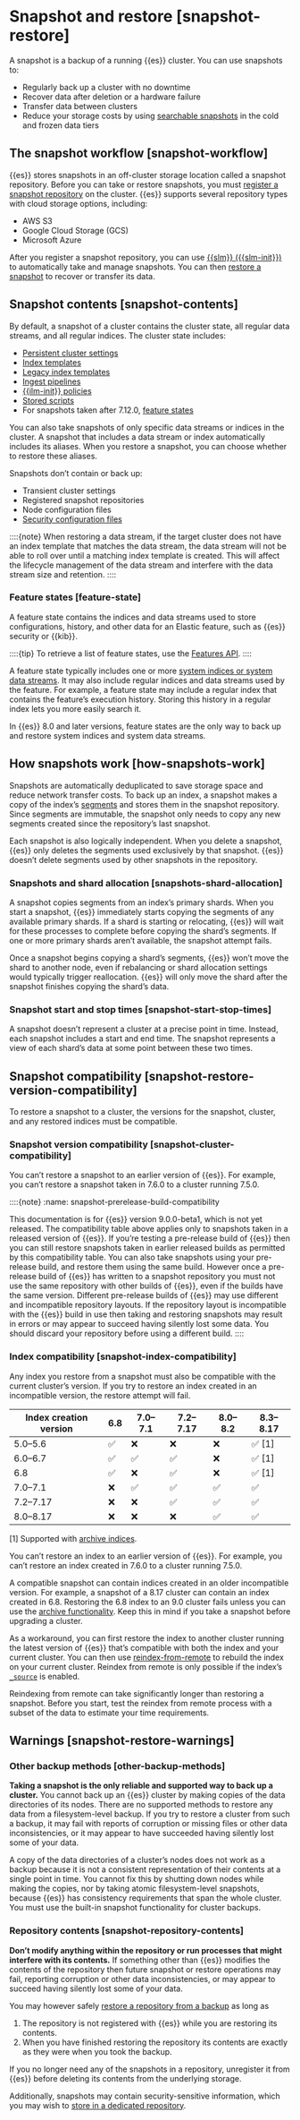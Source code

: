 # Snapshot and restore [snapshot-restore]

A snapshot is a backup of a running {{es}} cluster. You can use snapshots to:

* Regularly back up a cluster with no downtime
* Recover data after deletion or a hardware failure
* Transfer data between clusters
* Reduce your storage costs by using [searchable snapshots](../../../deploy-manage/tools/snapshot-and-restore/searchable-snapshots.md) in the cold and frozen data tiers


## The snapshot workflow [snapshot-workflow]

{{es}} stores snapshots in an off-cluster storage location called a snapshot repository. Before you can take or restore snapshots, you must [register a snapshot repository](../../../deploy-manage/tools/snapshot-and-restore/self-managed.md) on the cluster. {{es}} supports several repository types with cloud storage options, including:

* AWS S3
* Google Cloud Storage (GCS)
* Microsoft Azure

After you register a snapshot repository, you can use [{{slm}} ({{slm-init}})](../../../deploy-manage/tools/snapshot-and-restore/create-snapshots.md#automate-snapshots-slm) to automatically take and manage snapshots. You can then [restore a snapshot](../../../deploy-manage/tools/snapshot-and-restore/restore-snapshot.md) to recover or transfer its data.


## Snapshot contents [snapshot-contents]

By default, a snapshot of a cluster contains the cluster state, all regular data streams, and all regular indices. The cluster state includes:

* [Persistent cluster settings](../../../deploy-manage/deploy/self-managed/configure-elasticsearch.md#cluster-setting-types)
* [Index templates](../../../manage-data/data-store/templates.md)
* [Legacy index templates](https://www.elastic.co/docs/api/doc/elasticsearch/operation/operation-indices-put-template)
* [Ingest pipelines](../../../manage-data/ingest/transform-enrich/ingest-pipelines.md)
* [{{ilm-init}} policies](../../../manage-data/lifecycle/index-lifecycle-management.md)
* [Stored scripts](../../../explore-analyze/scripting/modules-scripting-using.md#script-stored-scripts)
* For snapshots taken after 7.12.0, [feature states](../../../deploy-manage/tools/snapshot-and-restore.md#feature-state)

You can also take snapshots of only specific data streams or indices in the cluster. A snapshot that includes a data stream or index automatically includes its aliases. When you restore a snapshot, you can choose whether to restore these aliases.

Snapshots don’t contain or back up:

* Transient cluster settings
* Registered snapshot repositories
* Node configuration files
* [Security configuration files](../../../deploy-manage/security.md)

::::{note}
When restoring a data stream, if the target cluster does not have an index template that matches the data stream, the data stream will not be able to roll over until a matching index template is created. This will affect the lifecycle management of the data stream and interfere with the data stream size and retention.
::::



### Feature states [feature-state]

A feature state contains the indices and data streams used to store configurations, history, and other data for an Elastic feature, such as {{es}} security or {{kib}}.

::::{tip}
To retrieve a list of feature states, use the [Features API](https://www.elastic.co/docs/api/doc/elasticsearch/operation/operation-features-get-features).
::::


A feature state typically includes one or more [system indices or system data streams](asciidocalypse://docs/elasticsearch/docs/reference/elasticsearch/rest-apis/api-conventions.md#system-indices). It may also include regular indices and data streams used by the feature. For example, a feature state may include a regular index that contains the feature’s execution history. Storing this history in a regular index lets you more easily search it.

In {{es}} 8.0 and later versions, feature states are the only way to back up and restore system indices and system data streams.


## How snapshots work [how-snapshots-work]

Snapshots are automatically deduplicated to save storage space and reduce network transfer costs. To back up an index, a snapshot makes a copy of the index’s [segments](../../../solutions/search/search-approaches/near-real-time-search.md) and stores them in the snapshot repository. Since segments are immutable, the snapshot only needs to copy any new segments created since the repository’s last snapshot.

Each snapshot is also logically independent. When you delete a snapshot, {{es}} only deletes the segments used exclusively by that snapshot. {{es}} doesn’t delete segments used by other snapshots in the repository.


### Snapshots and shard allocation [snapshots-shard-allocation]

A snapshot copies segments from an index’s primary shards. When you start a snapshot, {{es}} immediately starts copying the segments of any available primary shards. If a shard is starting or relocating, {{es}} will wait for these processes to complete before copying the shard’s segments. If one or more primary shards aren’t available, the snapshot attempt fails.

Once a snapshot begins copying a shard’s segments, {{es}} won’t move the shard to another node, even if rebalancing or shard allocation settings would typically trigger reallocation. {{es}} will only move the shard after the snapshot finishes copying the shard’s data.


### Snapshot start and stop times [snapshot-start-stop-times]

A snapshot doesn’t represent a cluster at a precise point in time. Instead, each snapshot includes a start and end time. The snapshot represents a view of each shard’s data at some point between these two times.


## Snapshot compatibility [snapshot-restore-version-compatibility]

To restore a snapshot to a cluster, the versions for the snapshot, cluster, and any restored indices must be compatible.


### Snapshot version compatibility [snapshot-cluster-compatibility]

You can’t restore a snapshot to an earlier version of {{es}}. For example, you can’t restore a snapshot taken in 7.6.0 to a cluster running 7.5.0.

::::{note}
:name: snapshot-prerelease-build-compatibility

This documentation is for {{es}} version 9.0.0-beta1, which is not yet released. The compatibility table above applies only to snapshots taken in a released version of {{es}}. If you’re testing a pre-release build of {{es}} then you can still restore snapshots taken in earlier released builds as permitted by this compatibility table. You can also take snapshots using your pre-release build, and restore them using the same build. However once a pre-release build of {{es}} has written to a snapshot repository you must not use the same repository with other builds of {{es}}, even if the builds have the same version. Different pre-release builds of {{es}} may use different and incompatible repository layouts. If the repository layout is incompatible with the {{es}} build in use then taking and restoring snapshots may result in errors or may appear to succeed having silently lost some data. You should discard your repository before using a different build.
::::



### Index compatibility [snapshot-index-compatibility]

Any index you restore from a snapshot must also be compatible with the current cluster’s version. If you try to restore an index created in an incompatible version, the restore attempt will fail.

| Index creation version | 6.8 | 7.0–7.1 | 7.2–7.17 | 8.0–8.2 | 8.3–8.17 |
|------------------------|-----|---------|---------|---------|---------|
| 5.0–5.6               | ✅  | ❌      | ❌      | ❌      | ✅ [1]  |
| 6.0–6.7               | ✅  | ✅      | ✅      | ❌      | ✅ [1]  |
| 6.8                   | ✅  | ❌      | ✅      | ❌      | ✅ [1]  |
| 7.0–7.1               | ❌  | ✅      | ✅      | ✅      | ✅      |
| 7.2–7.17              | ❌  | ❌      | ✅      | ✅      | ✅      |
| 8.0–8.17              | ❌  | ❌      | ❌      | ✅      | ✅      |

[1] Supported with [archive indices](../../../deploy-manage/upgrade/deployment-or-cluster/reading-indices-from-older-elasticsearch-versions.md).

You can’t restore an index to an earlier version of {{es}}. For example, you can’t restore an index created in 7.6.0 to a cluster running 7.5.0.

A compatible snapshot can contain indices created in an older incompatible version. For example, a snapshot of a 8.17 cluster can contain an index created in 6.8. Restoring the 6.8 index to an 9.0 cluster fails unless you can use the [archive functionality](../../../deploy-manage/upgrade/deployment-or-cluster/reading-indices-from-older-elasticsearch-versions.md). Keep this in mind if you take a snapshot before upgrading a cluster.

As a workaround, you can first restore the index to another cluster running the latest version of {{es}} that’s compatible with both the index and your current cluster. You can then use [reindex-from-remote](https://www.elastic.co/docs/api/doc/elasticsearch/operation/operation-reindex) to rebuild the index on your current cluster. Reindex from remote is only possible if the index’s [`_source`](asciidocalypse://docs/elasticsearch/docs/reference/elasticsearch/mapping-reference/mapping-source-field.md) is enabled.

Reindexing from remote can take significantly longer than restoring a snapshot. Before you start, test the reindex from remote process with a subset of the data to estimate your time requirements.


## Warnings [snapshot-restore-warnings]


### Other backup methods [other-backup-methods]

**Taking a snapshot is the only reliable and supported way to back up a cluster.** You cannot back up an {{es}} cluster by making copies of the data directories of its nodes. There are no supported methods to restore any data from a filesystem-level backup. If you try to restore a cluster from such a backup, it may fail with reports of corruption or missing files or other data inconsistencies, or it may appear to have succeeded having silently lost some of your data.

A copy of the data directories of a cluster’s nodes does not work as a backup because it is not a consistent representation of their contents at a single point in time. You cannot fix this by shutting down nodes while making the copies, nor by taking atomic filesystem-level snapshots, because {{es}} has consistency requirements that span the whole cluster. You must use the built-in snapshot functionality for cluster backups.


### Repository contents [snapshot-repository-contents]

**Don’t modify anything within the repository or run processes that might interfere with its contents.** If something other than {{es}} modifies the contents of the repository then future snapshot or restore operations may fail, reporting corruption or other data inconsistencies, or may appear to succeed having silently lost some of your data.

You may however safely [restore a repository from a backup](../../../deploy-manage/tools/snapshot-and-restore/self-managed.md#snapshots-repository-backup) as long as

1. The repository is not registered with {{es}} while you are restoring its contents.
2. When you have finished restoring the repository its contents are exactly as they were when you took the backup.

If you no longer need any of the snapshots in a repository, unregister it from {{es}} before deleting its contents from the underlying storage.

Additionally, snapshots may contain security-sensitive information, which you may wish to [store in a dedicated repository](../../../deploy-manage/tools/snapshot-and-restore/create-snapshots.md#cluster-state-snapshots).
